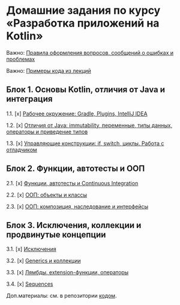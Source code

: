 # Домашние задания по курсу «Разработка приложений на Kotlin»

Важно: [Правила оформления вопросов, сообщений о ошибках и проблемах](report-requirements.md)

Важно: [Примеры кода из лекций](https://github.com/netology-code/kt-code)

## Блок 1. Основы Kotlin, отличия от Java и интеграция

1.1. [x] [Рабочее окружение: Gradle, Plugins, IntelliJ IDEA](01_intro)

1.2. [x] [Отличия от Java: immutability, переменные, типы данных, операторы и приведение типов](02_basics)

1.3. [x] [Управляющие конструкции: if, switch, циклы. Работа с отладчиком](03_control)

## Блок 2. Функции, автотесты и ООП

2.1. [x] [Функции, автотесты и Continuous Integration](04_functions)

2.2. [x] [ООП: объекты и классы](05_objects)

2.3. [x] [ООП: композиция, наследование и интерфейсы](06_inheritance)

## Блок 3. Исключения, коллекции и продвинутые концепции

3.1. [x] [Исключения](07_exceptions)

3.2. [x] [Generics и коллекции](08_collections)

3.3. [x] [Лямбды, extension-функции, операторы](09_lambda)

3.4. [x] [Sequences](10_sequences)

Доп.материалы: см. в репозитории [кодом](https://github.com/netology-code/kt-code).
